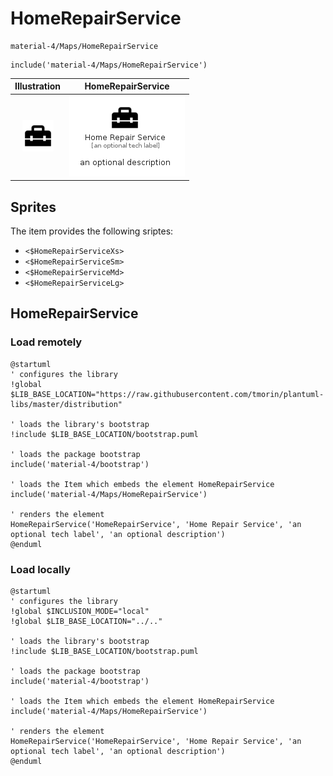 # HomeRepairService


```text
material-4/Maps/HomeRepairService
```

```text
include('material-4/Maps/HomeRepairService')
```



| Illustration | HomeRepairService |
| :---: | :---: |
| ![illustration for Illustration](../../material-4/Maps/HomeRepairService.png) | ![illustration for HomeRepairService](../../material-4/Maps/HomeRepairService.Local.png) |



## Sprites
The item provides the following sriptes:

- `<$HomeRepairServiceXs>`
- `<$HomeRepairServiceSm>`
- `<$HomeRepairServiceMd>`
- `<$HomeRepairServiceLg>`





## HomeRepairService

### Load remotely
```plantuml
@startuml
' configures the library
!global $LIB_BASE_LOCATION="https://raw.githubusercontent.com/tmorin/plantuml-libs/master/distribution"

' loads the library's bootstrap
!include $LIB_BASE_LOCATION/bootstrap.puml

' loads the package bootstrap
include('material-4/bootstrap')

' loads the Item which embeds the element HomeRepairService
include('material-4/Maps/HomeRepairService')

' renders the element
HomeRepairService('HomeRepairService', 'Home Repair Service', 'an optional tech label', 'an optional description')
@enduml
```

### Load locally
```plantuml
@startuml
' configures the library
!global $INCLUSION_MODE="local"
!global $LIB_BASE_LOCATION="../.."

' loads the library's bootstrap
!include $LIB_BASE_LOCATION/bootstrap.puml

' loads the package bootstrap
include('material-4/bootstrap')

' loads the Item which embeds the element HomeRepairService
include('material-4/Maps/HomeRepairService')

' renders the element
HomeRepairService('HomeRepairService', 'Home Repair Service', 'an optional tech label', 'an optional description')
@enduml
```

